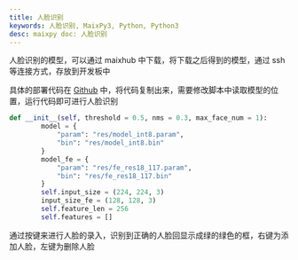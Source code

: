 ```yaml
---
title: 人脸识别
keywords: 人脸识别, MaixPy3, Python, Python3
desc: maixpy doc: 人脸识别
---
```


人脸识别的模型，可以通过 maixhub 中下载，将下载之后得到的模型，通过 ssh 等连接方式，存放到开发板中

具体的部署代码在 [Github](https://github.com/sipeed/MaixPy3/blob/master/ext_modules/_maix_nn/example/face_recognize.py) 中，将代码复制出来，需要修改脚本中读取模型的位置，运行代码即可进行人脸识别

```python
def __init__(self, threshold = 0.5, nms = 0.3, max_face_num = 1):
        model = {
            "param": "res/model_int8.param",
            "bin": "res/model_int8.bin"
        }
        model_fe = {
            "param": "res/fe_res18_117.param",
            "bin": "res/fe_res18_117.bin"
        }
        self.input_size = (224, 224, 3)
        input_size_fe = (128, 128, 3)
        self.feature_len = 256
        self.features = []

```

通过按键来进行人脸的录入，识别到正确的人脸回显示成绿的绿色的框，右键为添加人脸，左键为删除人脸